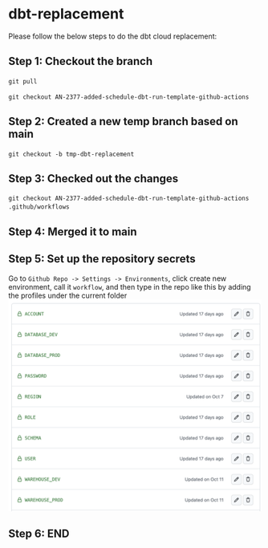 # dbt-replacement

Please follow the below steps to do the dbt cloud replacement:
## Step 1: Checkout the branch 
`git pull`

`git checkout AN-2377-added-schedule-dbt-run-template-github-actions`

## Step 2: Created a new temp branch based on main
`git checkout -b tmp-dbt-replacement`

## Step 3: Checked out the changes
`git checkout AN-2377-added-schedule-dbt-run-template-github-actions .github/workflows`

## Step 4: Merged it to main

## Step 5: Set up the repository secrets
Go to `Github Repo -> Settings -> Environments`, click create new environment, call it `workflow`, and then type in the repo like this by adding the profiles under the current folder
![environment](./images/environment_screenshot.png)

## Step 6: END